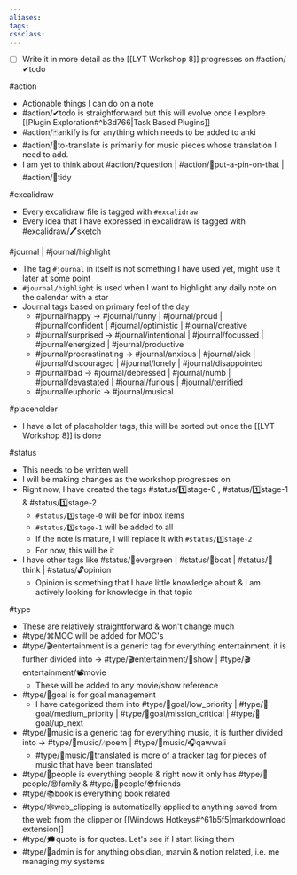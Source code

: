 ```yaml
---
aliases:
tags: 
cssclass: 
---
```


- [ ] Write it in more detail as the [[LYT Workshop 8]] progresses on #action/✔todo 


#action 
- Actionable things I can do on a note
- #action/✔todo is straightforward but this will evolve once I explore [[Plugin Exploration#^b3d766|Task Based Plugins]] 
- #action/🃏ankify is for anything which needs to be added to anki
- #action/📰to-translate is primarily for music pieces whose translation I need to add.
- I am yet to think about #action/❓question | #action/📌put-a-pin-on-that  | #action/🧹tidy 


#excalidraw 
- Every excalidraw file is tagged with `#excalidraw`   
- Every idea that I have expressed in excalidraw is tagged with #excalidraw/🖊sketch 


 #journal | #journal/highlight
 - The tag `#journal` in itself is not something I have used yet, might use it later at some point
 - `#journal/highlight` is used when I want to highlight any daily note on the calendar with a star
 - Journal tags based on primary feel of the day
	 - #journal/happy → #journal/funny | #journal/proud | #journal/confident | #journal/optimistic | #journal/creative
	- #journal/surprised → #journal/intentional | #journal/focussed | #journal/energized | #journal/productive
	- #journal/procrastinating → #journal/anxious | #journal/sick | #journal/discouraged | #journal/lonely | #journal/disappointed
	- #journal/bad → #journal/depressed | #journal/numb | #journal/devastated | #journal/furious | #journal/terrified
	- #journal/euphoric → #journal/musical


#placeholder
- I have a lot of placeholder tags, this will be sorted out once the [[LYT Workshop 8]] is done


#status
- This needs to be written well
- I will be making changes as the workshop progresses on
- Right now, I have created the tags #status/1️⃣stage-0 , #status/1️⃣stage-1 & #status/1️⃣stage-2 
	- `#status/1️⃣stage-0` will be for inbox items 
	- `#status/1️⃣stage-1` will be added to all
	- If the note is mature, I will replace it with `#status/1️⃣stage-2` 
	- For now, this will be it
- I have other tags like #status/🌲evergreen | #status/🍃boat | #status/💭think | #status/🔓opinion     
	- Opinion is something that I have little knowledge about & I am actively looking for knowledge in that topic



#type 
- These are relatively straightforward & won't change much
- #type/⌘MOC  will be added for MOC's
- #type/🎬entertainment is a generic tag for everything entertainment, it is further divided into → #type/🎬entertainment/🎥show  | #type/🎬entertainment/📽movie
	- These will be added to any movie/show reference
- #type/🎯goal is for goal management
	- I have categorized them into #type/🎯goal/low_priority | #type/🎯goal/medium_priority  | #type/🎯goal/mission_critical  | #type/🎯goal/up_next 
- #type/🎵music is a generic tag for everything music, it is further divided into → #type/🎵music/🎶poem | #type/🎵music/🎧qawwali 
	- #type/🎵music/📄translated is more of a tracker tag for pieces of music that have been translated 
- #type/👤people is everything people & right now it only has #type/👤people/😍family & #type/👤people/😎friends 
- #type/📚book is everything book related
- #type/🕸web_clipping is automatically applied to anything saved from the web from the clipper or [[Windows Hotkeys#^61b5f5|markdownload extension]] 
- #type/🗯quote is for quotes. Let's see if I start liking them
- #type/🚸admin is for anything obsidian, marvin & notion related, i.e. me managing my systems


